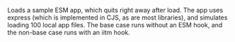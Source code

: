Loads a sample ESM app, which quits right away after load. The app uses express
(which is implemented in CJS, as are most libraries), and simulates loading 100
local app files. The base case runs without an ESM hook, and the non-base case
runs with an iitm hook.
